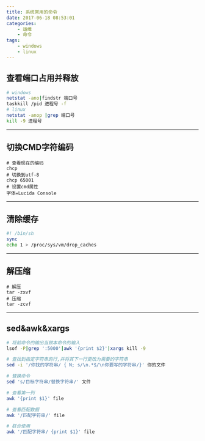 ```yaml
---
title: 系统常用的命令
date: 2017-06-18 08:53:01
categories: 
	- 运维
	- 命令
tags: 
    - windows
    - linux
---
```


## 查看端口占用并释放
```bash
# windows
netstat -ano|findstr 端口号
taskkill /pid 进程号 -f
# linux
netstat -anop |grep 端口号
kill -9 进程号
```

<!-- more -->

---

## 切换CMD字符编码
```
# 查看现在的编码
chcp
# 切换到utf-8
chcp 65001
# 设置cmd属性
字体=Lucida Console
```

---

## 清除缓存
```bash
#! /bin/sh
sync
echo 1 > /proc/sys/vm/drop_caches
```

---

## 解压缩
```
# 解压
tar -zxvf
# 压缩
tar -zcvf
```

---

## sed&awk&xargs
```bash
# 将前命令的输出当做本命令的输入
lsof -P|grep ':5000'|awk '{print $2}'|xargs kill -9

# 查找到指定字符串的行,并将其下一行更改为需要的字符串
sed -i '/你找的字符串/ { N; s/\n.*$/\n你要写的字符串/}' 你的文件

# 替换命令
sed 's/目标字符串/替换字符串/' 文件

# 查看第一列
awk '{print $1}' file

# 查看匹配数据
awk '/匹配字符串/' file

# 联合使用
awk '/匹配字符串/ {print $1}' file
```